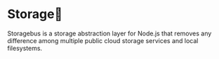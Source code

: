 # Storage🚌

Storagebus is a storage abstraction layer for Node.js that removes any difference among multiple public cloud storage services and local filesystems. 
